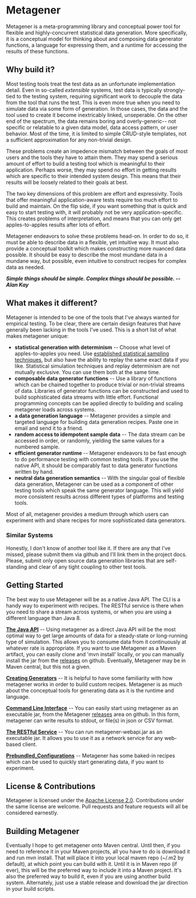 # Metagener

Metagener is a meta-programming library and conceptual power tool for flexible and highly-concurrent statistical data generation.  More specifically, it is a conceptual model for thinking about and composing data generator functions, a language for expressing them, and a runtime for accessing the results of these functions.

## Why build it?

Most testing tools treat the test data as an unfortunate implementation detail. Even in so-called _extensible_ systems, test data is typically strongly-tied to the testing system, requiring significant work to decouple the data from the tool that runs the test. This is even more true when you need to simulate data via some form of generation. In those cases, the data and the tool used to create it become inextricably linked, unseperable. On the other end of the spectrum, the data remains boring and overly-generic-- not specific or relatable to a given data model, data access pattern, or user behavior. Most of the time, it is limited to simple CRUD-style templates, not a sufficient approximation for any non-trivial design.

These problems create an impedence mismatch between the goals of most users and the tools they have to attain them. They may spend a serious amount of effort to build a testing tool which is meaningful to their application. Perhaps worse, they may spend no effort in getting results which are specific to their intended system design. This means that their results will be loosely related to their goals at best.

The two key dimensions of this problem are effort and expressivity. Tools that offer meaningful application-aware tests require too much effort to build and maintain. On the flip side, if you want something that is quick and easy to start testing with, it will probably not be very application-specific. This creates problems of interpretation, and means that you can only get apples-to-apples results after lots of effort.

Metagener endeavors to solve these problems head-on. In order to do so, it must be able to describe data in a flexible, yet intuitive way. It must also provide a conceptual toolkit which makes constructing more nuanced data possible. It should be easy to describe the most mundane data in a mundane way, but possible, even intuitive to construct recipes for complex data as needed.

___Simple things should be simple. Complex things should be possible. -- Alan Kay___

## What makes it different?

Metagener is intended to be one of the tools that I've always wanted for empirical testing. To be clear, there are certain design features that have generally been lacking in the tools I've used. This is a short list of what makes metagener unique:

* __statistical generation with determinism__ -- Choose what level of apples-to-apples you need. Use [established statistical sampling techniques](http://en.wikipedia.org/wiki/Inverse_transform_sampling), but also have the ability to replay the same exact data if you like. Statistical simulation techniques and replay determinism are not mutually exclusive. You can use them both at the same time.
* __composable data generator functions__ -- Use a library of functions which can be chained together to produce trivial or non-trivial streams of data. Libraries of generator functions can be constructed and used to build sophisticated data streams with little effort. Functional programming concepts can be applied directly to building and scaling metagener loads across systems.
* __a data generation language__ -- Metagener provides a simple and targeted language for building data generation recipes. Paste one in email and send it to a friend.
* __random access to idempotent sample data__ -- The data stream can be accessed in order, or randomly, yielding the same values for a numbered sample.
* __efficient generator runtime__ -- Metagener endeavors to be fast enough to do performance testing with common testing tools. If you use the native API, it should be comparably fast to data generator functions written by hand.
* __neutral data generation semantics__ -- With the singular goal of flexible data generation, Metagener can be used as a component of other testing tools which speak the same generator language. This will yield more consistent results across different types of platforms and testing tools.

Most of all, metagener provides a medium through which users can experiment with and share recipes for more sophisticated data generators.

### Similar Systems

Honestly, I don't know of another tool like it. If there are any that I've missed, please submit them via github and I'll link them in the project docs. Please, submit only open source data generation libraries that are self-standing and clear of any tight coupling to other test tools.

## Getting Started

The best way to use Metagener will be as a native Java API. The CLI is a handy way to experiment with recipes. The RESTful service is there when you need to share a stream across systems, or when you are using a different language than Java 8.

[__The Java API__](using_the_java_api.md) -- Using metagener as a direct Java API will be the most optimal way to get large amounts of data for a steady-state or long-running type of simulation. This allows you to consume data from it continuously at whatever rate is appropriate. If you want to use Metagener as a Maven artifact, you can easily clone and 'mvn install' locally, or you can manually install the jar from the [releases](https://github.com/jshook/metagener/releases) on github. Eventually, Metagener may be in Maven central, but this not a given.

[__Creating Generators__](how_to_build_generators.md) -- It is helpful to have some familiarity with how metagener works in order to build custom recipes. Metagener is as much about the conceptual tools for generating data as it is the runtime and language.

[__Command Line Interface__](command_line_interface.md) -- You can easily start using metagener as an executable jar, from the Metagener [releases](https://github.com/jshook/metagener/releases) area on github. In this form, metagener can write results to stdout, or file(s) in json or CSV format.

[__The RESTful Service__](using_metagener_restfully.md) -- You can run metagener-webapi.jar as an executable jar. It allows you to use it as a network service for any web-based client.

[__Prebundled_Configurations__](prebundled_configurations.md) -- Metagener has some baked-in recipes which can be used to quickly start generating data, if you want to experiment.

## License & Contributions

Metagener is licensed under the [Apache License 2.0](http://www.apache.org/licenses/LICENSE-2.0).  Contributions under the same license are welcome. Pull requests and feature requests will all be considered earnestly.

## Building Metagener

Eventually I hope to get metagener onto Maven central. Until then, if you need to reference it in your Maven projects, all you have to do is download it and run mvn install. That will place it into your local maven repo (~/.m2 by default), at which point you can build with it. Until it is in Maven repo (if ever), this will be the preferred way to include it into a Maven project. It's also the preferred way to build it, even if you are using another build system. Alternately, just use a stable release and download the jar direction in your build scripts.


